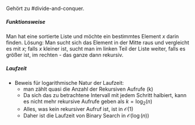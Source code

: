 Gehört zu #divide-and-conquer.

##### Funktionsweise
Man hat eine sortierte Liste und möchte ein bestimmtes Element $x$ darin finden.
Lösung:
Man sucht sich das Element in der Mitte raus und vergleicht es mit $x$; falls $x$ kleiner ist, sucht man im linken Teil der Liste weiter, falls es größer ist, im rechten - das ganze dann rekursiv.

##### Laufzeit
- Beweis für logarithmische Natur der Laufzeit:
	- man zählt quasi die Anzahl der Rekursiven Aufrufe (k)
	- Da sich das zu betrachtene Intervall mit jedem Schritt halbiert, kann es nicht mehr rekursive Aufrufe geben als $k=\log _{2}(n)$
	- Alles, was kein rekursiver Aufruf ist, ist in $\mathcal{O}(1)$
	- Daher ist die Laufzeit von Binary Search in $\mathcal{O}(\log(n))$